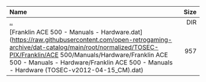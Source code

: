 |Name|Size|
|:---|---:|
|[..](../index.html)|DIR|
|[Franklin ACE 500 - Manuals - Hardware.dat](https://raw.githubusercontent.com/open-retrogaming-archive/dat-catalog/main/root/normalized/TOSEC-PIX/Franklin/ACE 500/Manuals/Hardware/Franklin ACE 500 - Manuals - Hardware/Franklin ACE 500 - Manuals - Hardware (TOSEC-v2012-04-15_CM).dat)|957|
